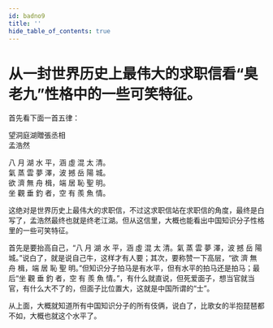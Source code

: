 ```yaml
---
id: badno9
title: ''
hide_table_of_contents: true
---
```


# 从一封世界历史上最伟大的求职信看“臭老九”性格中的一些可笑特征。

首先看下面一首五律： 

望洞庭湖贈張丞相<br/>
孟浩然 

八 月 湖 水 平，涵 虛 混 太 清。<br/>
氣 蒸 雲 夢 澤，波 撼 岳 陽 城。<br/>
欲 濟 無 舟 楫，端 居 恥 聖 明。<br/>
坐 觀 垂 釣 者，空 有 羨 魚 情。 

这绝对是世界历史上最伟大的求职信，不过这求职信站在求职信的角度，最终是白写了，孟浩然最终也就是终老江湖。但从这信里，大概也能看出中国知识分子性格里的一些可笑特征。 

首先是要抬高自己，“八 月 湖 水 平，涵 虛 混 太 清。氣 蒸 雲 夢 澤，波 撼 岳 陽 城。”说白了，就是说自己牛，这样才有人要；其次，要称赞一下高层，“欲 濟 無 舟 楫，端 居 恥 聖 明。”但知识分子拍马是有水平，但有水平的拍马还是拍马；最后“坐 觀 垂 釣 者，空 有 羨 魚 情。”，有什么就直说，但死爱面子，想当官就当官，有什么大不了的，但面子比位置大，这就是中国所谓的“士”。 

从上面，大概就知道所有中国知识分子的所有伎俩，说白了，比歌女的半抱琵琶都不如，大概也就这个水平了。